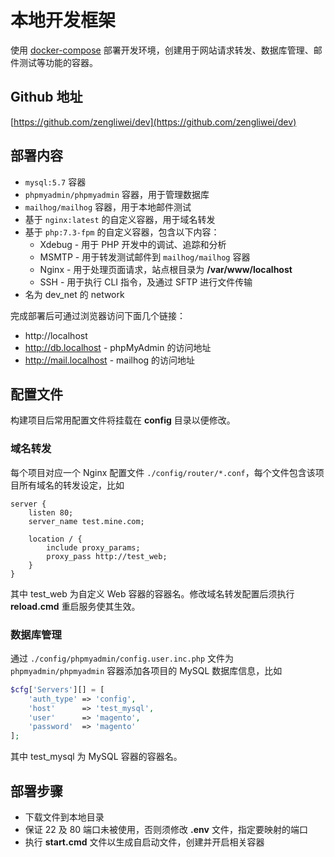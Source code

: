 # 本地开发框架

使用 [docker-compose](https://docs.docker.com/compose/) 部署开发环境，创建用于网站请求转发、数据库管理、邮件测试等功能的容器。


## Github 地址

[https://github.com/zengliwei/dev](https://github.com/zengliwei/dev)


## 部署内容

- `mysql:5.7` 容器
- `phpmyadmin/phpmyadmin` 容器，用于管理数据库
- `mailhog/mailhog` 容器，用于本地邮件测试
- 基于 `nginx:latest` 的自定义容器，用于域名转发
- 基于 `php:7.3-fpm` 的自定义容器，包含以下内容：
    - Xdebug - 用于 PHP 开发中的调试、追踪和分析
    - MSMTP - 用于转发测试邮件到 `mailhog/mailhog` 容器
    - Nginx - 用于处理页面请求，站点根目录为 **/var/www/localhost**
    - SSH - 用于执行 CLI 指令，及通过 SFTP 进行文件传输 
- 名为 dev_net 的 network

完成部署后可通过浏览器访问下面几个链接：

- http://localhost
- http://db.localhost - phpMyAdmin 的访问地址
- http://mail.localhost - mailhog 的访问地址


## 配置文件

构建项目后常用配置文件将挂载在 **config** 目录以便修改。


### 域名转发

每个项目对应一个 Nginx 配置文件 `./config/router/*.conf`，每个文件包含该项目所有域名的转发设定，比如

```
server {
    listen 80;
    server_name test.mine.com;

    location / {
        include proxy_params;
        proxy_pass http://test_web;
    }
}
```

其中 test_web 为自定义 Web 容器的容器名。修改域名转发配置后须执行 **reload.cmd** 重启服务使其生效。


### 数据库管理

通过 `./config/phpmyadmin/config.user.inc.php` 文件为 `phpmyadmin/phpmyadmin` 容器添加各项目的 MySQL 数据库信息，比如

```php
$cfg['Servers'][] = [
    'auth_type' => 'config',
    'host'      => 'test_mysql',
    'user'      => 'magento',
    'password'  => 'magento'
];
```

其中 test_mysql 为 MySQL 容器的容器名。


## 部署步骤

- 下载文件到本地目录
- 保证 22 及 80 端口未被使用，否则须修改 **.env** 文件，指定要映射的端口
- 执行 **start.cmd** 文件以生成自启动文件，创建并开启相关容器

